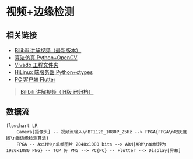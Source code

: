 # 视频+边缘检测

## 相关链接

- [Bilibili 讲解视频（最新版本）](https://www.bilibili.com/video/BV1yY41167Sr/)
- [算法仿真 Python+OpenCV](https://github.com/NIPC-Project/edge-opencv)
- [Vivado 工程文件夹](https://cloud.tsinghua.edu.cn/f/a84ccf1d24174b99a6ec/)
- [HiLinux 端服务器 Python+ctypes](https://github.com/NIPC-Project/edge-hilinux)
- [PC 客户端 Flutter](https://github.com/NIPC-Project/edge-pc)

> [Bilibili 讲解视频（旧版 已归档）](https://www.bilibili.com/video/BV1wo4y1v7Ue/)

## 数据流

```mermaid
flowchart LR
    Camera[摄像头] -- 视频流输入\nBT1120_1080P_25Hz --> FPGA{FPGA\n取灰度图\n做边缘检测算法}
    FPGA -- AxiMM\n单帧图片 2048x1080 bits --> ARM{ARM\n单帧转为 1920x1080 PNG} -- TCP 传 PNG --> PC{PC} -- Flutter --> Display[屏幕]
```
